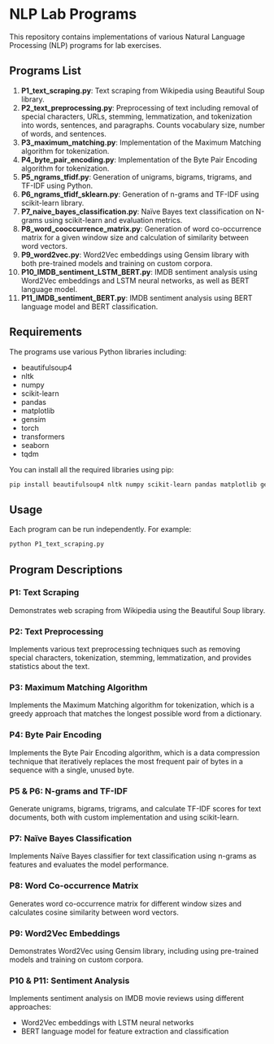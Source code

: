 # NLP Lab Programs

This repository contains implementations of various Natural Language Processing (NLP) programs for lab exercises.

## Programs List

1. **P1_text_scraping.py**: Text scraping from Wikipedia using Beautiful Soup library.
2. **P2_text_preprocessing.py**: Preprocessing of text including removal of special characters, URLs, stemming, lemmatization, and tokenization into words, sentences, and paragraphs. Counts vocabulary size, number of words, and sentences.
3. **P3_maximum_matching.py**: Implementation of the Maximum Matching algorithm for tokenization.
4. **P4_byte_pair_encoding.py**: Implementation of the Byte Pair Encoding algorithm for tokenization.
5. **P5_ngrams_tfidf.py**: Generation of unigrams, bigrams, trigrams, and TF-IDF using Python.
6. **P6_ngrams_tfidf_sklearn.py**: Generation of n-grams and TF-IDF using scikit-learn library.
7. **P7_naive_bayes_classification.py**: Naïve Bayes text classification on N-grams using scikit-learn and evaluation metrics.
8. **P8_word_cooccurrence_matrix.py**: Generation of word co-occurrence matrix for a given window size and calculation of similarity between word vectors.
9. **P9_word2vec.py**: Word2Vec embeddings using Gensim library with both pre-trained models and training on custom corpora.
10. **P10_IMDB_sentiment_LSTM_BERT.py**: IMDB sentiment analysis using Word2Vec embeddings and LSTM neural networks, as well as BERT language model.
11. **P11_IMDB_sentiment_BERT.py**: IMDB sentiment analysis using BERT language model and BERT classification.

## Requirements

The programs use various Python libraries including:

- beautifulsoup4
- nltk
- numpy
- scikit-learn
- pandas
- matplotlib
- gensim
- torch
- transformers
- seaborn
- tqdm

You can install all the required libraries using pip:

```bash
pip install beautifulsoup4 nltk numpy scikit-learn pandas matplotlib gensim torch transformers seaborn tqdm
```

## Usage

Each program can be run independently. For example:

```bash
python P1_text_scraping.py
```

## Program Descriptions

### P1: Text Scraping
Demonstrates web scraping from Wikipedia using the Beautiful Soup library.

### P2: Text Preprocessing
Implements various text preprocessing techniques such as removing special characters, tokenization, stemming, lemmatization, and provides statistics about the text.

### P3: Maximum Matching Algorithm
Implements the Maximum Matching algorithm for tokenization, which is a greedy approach that matches the longest possible word from a dictionary.

### P4: Byte Pair Encoding
Implements the Byte Pair Encoding algorithm, which is a data compression technique that iteratively replaces the most frequent pair of bytes in a sequence with a single, unused byte.

### P5 & P6: N-grams and TF-IDF
Generate unigrams, bigrams, trigrams, and calculate TF-IDF scores for text documents, both with custom implementation and using scikit-learn.

### P7: Naïve Bayes Classification
Implements Naïve Bayes classifier for text classification using n-grams as features and evaluates the model performance.

### P8: Word Co-occurrence Matrix
Generates word co-occurrence matrix for different window sizes and calculates cosine similarity between word vectors.

### P9: Word2Vec Embeddings
Demonstrates Word2Vec using Gensim library, including using pre-trained models and training on custom corpora.

### P10 & P11: Sentiment Analysis
Implements sentiment analysis on IMDB movie reviews using different approaches:
- Word2Vec embeddings with LSTM neural networks
- BERT language model for feature extraction and classification 